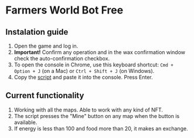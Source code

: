 # Farmers World Bot Free

## Instalation guide

1. Open the game and log in.
2. **Important!** Confirm any operation and in the wax confirmation window check the auto-confirmation checkbox.
3. To open the console in Chrome, use this keyboard shortcut: `Cmd + Option + J` (on a Mac) or `Ctrl + Shift + J` (on Windows).
4. Copy the [script](https://github.com/SmartBotBlack/farmers-world-bot/blob/master/index.js) and paste it into the console. Press Enter.

## Current functionality

1. Working with all the maps. Able to work with any kind of NFT.
2. The script presses the "Mine" button on any map when the button is available.
3. If energy is less than 100 and food more than 20, it makes an exchange.
